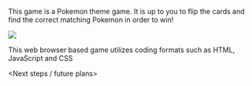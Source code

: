<Find that Pokemon> This game is a Pokemon theme game. It is up to you to flip the cards and find the correct matching Pokemon in order to win!


<link to deployed game>


<img src="https://i.imgur.com/3HfmzkZ.png">

<technologies used> This web browser based game utilizes coding formats such as HTML, JavaScript and CSS 


<Next steps / future plans>